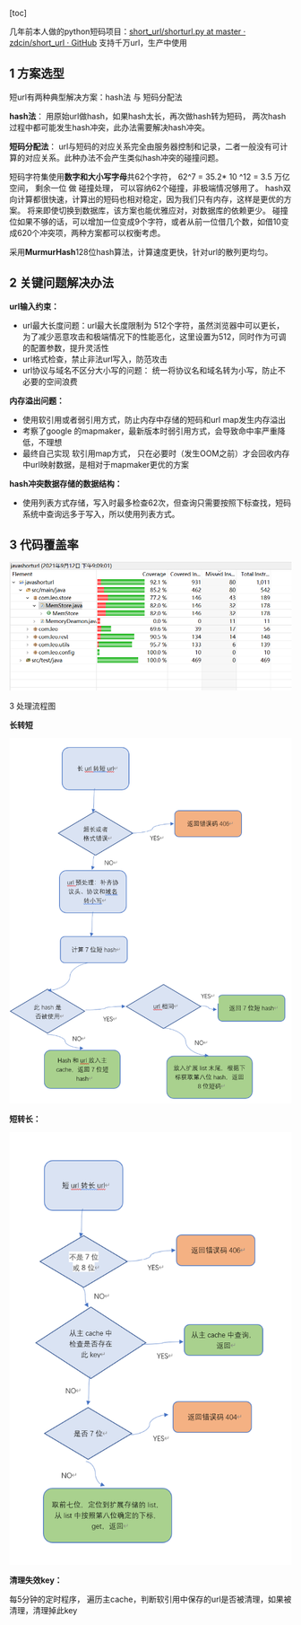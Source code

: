 

[toc]

几年前本人做的python短码项目：[short_url/shorturl.py at master · zdcin/short_url · GitHub](https://github.com/zdcin/short_url)  支持千万url，生产中使用



## 1 方案选型

短url有两种典型解决方案：hash法 与 短码分配法

**hash法**： 用原始url做hash，如果hash太长，再次做hash转为短码， 两次hash过程中都可能发生hash冲突，此办法需要解决hash冲突。

**短码分配法**： url与短码的对应关系完全由服务器控制和记录，二者一般没有可计算的对应关系。此种办法不会产生类似hash冲突的碰撞问题。

短码字符集使用**数字和大小写字母**共62个字符， 62^7 = 35.2* 10 ^12  = 3.5 万亿空间， 剩余一位 做 碰撞处理， 可以容纳62个碰撞，非极端情况够用了。
hash双向计算都很快速，计算出的短码也相对稳定，因为我们只有内存，这样是更优的方案。
将来即使切换到数据库，该方案也能优雅应对，对数据库的依赖更少。
碰撞位如果不够的话，可以增加一位变成9个字符，或者从前一位借几个数，如借10变成620个冲突项，两种方案都可以权衡考虑。

采用**MurmurHash**128位hash算法，计算速度更快，针对url的散列更均匀。





## 2 关键问题解决办法

**url输入约束：**

* url最大长度问题：url最大长度限制为 512个字符，虽然浏览器中可以更长，为了减少恶意攻击和极端情况下的性能恶化，这里设置为512，同时作为可调的配置参数，提升灵活性
* url格式检查，禁止非法url写入，防范攻击
* url协议与域名不区分大小写的问题： 统一将协议名和域名转为小写，防止不必要的空间浪费

**内存溢出问题：**

* 使用软引用或者弱引用方式，防止内存中存储的短码和url map发生内存溢出
* 考察了google 的mapmaker，最新版本时弱引用方式，会导致命中率严重降低，不理想
* 最终自己实现 软引用map方式， 只在必要时（发生OOM之前）才会回收内存中url映射数据，是相对于mapmaker更优的方案

**hash冲突数据存储的数据结构：**

* 使用列表方式存储，写入时最多检查62次，但查询只需要按照下标查找，短码系统中查询远多于写入，所以使用列表方式。



## 3 代码覆盖率



![jacoco_snapshort](jacoco_snapshort.png)

3 处理流程图









**长转短**



![n2s](n2s.png)



**短转长：** 

![s2n](s2n.png)

**清理失效key：**

每5分钟的定时程序， 遍历主cache，判断软引用中保存的url是否被清理，如果被清理，清理掉此key



  



